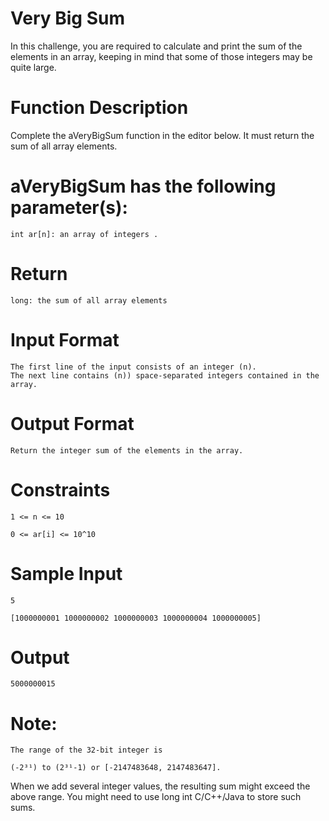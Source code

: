 # Very Big Sum

In this challenge, you are required to calculate and print the sum of the elements in an array, keeping in mind that some of those integers may be quite large.


# Function Description

Complete the aVeryBigSum function in the editor below. It must return the sum of all array elements.


# aVeryBigSum has the following parameter(s):

    int ar[n]: an array of integers .

# Return

    long: the sum of all array elements


# Input Format

    The first line of the input consists of an integer (n).
    The next line contains (n)) space-separated integers contained in the array.


# Output Format

    Return the integer sum of the elements in the array.


# Constraints

    1 <= n <= 10

    0 <= ar[i] <= 10^10


# Sample Input

    5

    [1000000001 1000000002 1000000003 1000000004 1000000005]


# Output

    5000000015


# Note:

    The range of the 32-bit integer is

    (-2³¹) to (2³¹-1) or [-2147483648, 2147483647].

When we add several integer values, the resulting sum might exceed the above range. You might need to use long int C/C++/Java to store such sums.